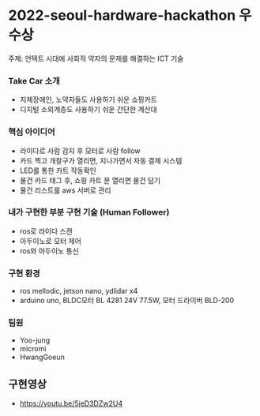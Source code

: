 ﻿# 2022-seoul-hardware-hackathon 우수상
주제: 언택트 시대에 사회적 약자의 문제를 해결하는 ICT 기술

### Take Car 소개
- 지체장애인, 노약자들도 사용하기 쉬운 쇼핑카트
- 디지털 소외계층도 사용하기 쉬운 간단한 계산대 

### 핵심 아이디어
 - 라이다로 사람 감지 후 모터로 사람 follow
 - 카드 찍고 개찰구가 열리면, 지나가면서 자동 결제 시스템
 - LED를 통한 카트 작동확인
 - 물건 카드 태그 후, 쇼핑 카트 문 열리면 물건 담기
 - 물건 리스트를 aws 서버로 관리

### 내가 구현한 부분 구현 기술 (Human Follower)
 - ros로 라이다 스캔
 - 아두이노로 모터 제어
 - ros와 아두이노 통신

### 구현 환경
 - ros mellodic, jetson nano, ydlidar x4
 - arduino uno, BLDC모터 BL 4281 24V 77.5W, 모터 드라이버 BLD-200

### 팀원
 - Yoo-jung
 - micromi
 - HwangGoeun
 

## 구현영상
- https://youtu.be/5jeD3DZw2U4
